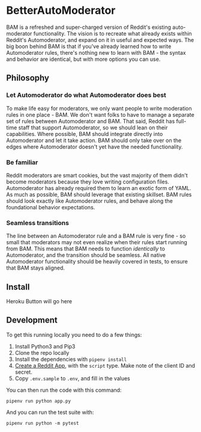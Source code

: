 # BetterAutoModerator

BAM is a refreshed and super-charged version of Reddit's existing auto-moderator functionality. The vision is to recreate what already exists within Reddit's Automoderator, and expand on it in useful and expected ways. The big boon behind BAM is that if you've already learned how to write Automoderator rules, there's nothing new to learn with BAM - the syntax and behavior are identical, but with more options you can use.

## Philosophy

### Let Automoderator do what Automoderator does best

To make life easy for moderators, we only want people to write moderation rules in one place - BAM. We don't want folks to have to manage a separate set of rules between Automoderator and BAM. That said, Reddit has full-time staff that support Automoderator, so we should lean on their capabilities. Where possible, BAM should integrate directly into Automoderator and let it take action. BAM should only take over on the edges where Automoderator doesn't yet have the needed functionality.

### Be familiar

Reddit moderators are smart cookies, but the vast majority of them didn't become moderators because they love writing configuration files. Automoderator has already required them to learn an exotic form of YAML. As much as possible, BAM should leverage that existing skillset. BAM rules should look exactly like Automoderator rules, and behave along the foundational behavior expectations.

### Seamless transitions

The line between an Automoderator rule and a BAM rule is very fine - so small that moderators may not even realize when their rules start running from BAM. This means that BAM needs to function _identically_ to Automoderator, and the transition should be seamless. All native Automoderator functionality should be heavily covered in tests, to ensure that BAM stays aligned.

## Install

Heroku Button will go here

## Development

To get this running locally you need to do a few things:

1. Install Python3 and Pip3
2. Clone the repo locally
3. Install the dependencies with `pipenv install`
4. [Create a Reddit App](https://www.reddit.com/prefs/apps), with the `script` type. Make note of the client ID and secret.
5. Copy `.env.sample` to `.env`, and fill in the values

You can then run the code with this command:

    pipenv run python app.py

And you can run the test suite with:

    pipenv run python -m pytest
